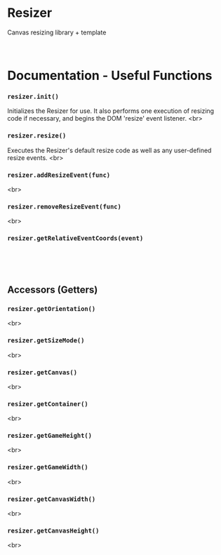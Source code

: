 # Resizer
Canvas resizing library + template
<br/><br/><br/>


# Documentation - Useful Functions

### `resizer.init()`
Initializes the Resizer for use. It also performs one execution of resizing code if necessary, and begins the DOM 'resize' event listener.
<br\>

### `resizer.resize()`
Executes the Resizer's default resize code as well as any user-defined resize events.
<br\>

### `resizer.addResizeEvent(func)`
<br\>

### `resizer.removeResizeEvent(func)`
<br\>

### `resizer.getRelativeEventCoords(event)`
<br/><br/><br/>


## Accessors (Getters)

### `resizer.getOrientation()`
<br\>

### `resizer.getSizeMode()`
<br\>

### `resizer.getCanvas()`
<br\>

### `resizer.getContainer()`
<br\>

### `resizer.getGameHeight()`
<br\>

### `resizer.getGameWidth()`
<br\>

### `resizer.getCanvasWidth()`
<br\>

### `resizer.getCanvasHeight()`
<br\>

